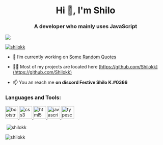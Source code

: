 <h1 align="center">Hi 👋, I'm Shilo</h1>
<h3 align="center">A developer who mainly uses JavaScript</h3>

<p align="left"> <img src="https://komarev.com/ghpvc/?username=shilokk&label=Profile%20views&color=0e75b6&style=flat alt="shilokk" /> </p>

<p align="left"> <a href="https://github.com/ryo-ma/github-profile-trophy"><img src="https://github-profile-trophy.vercel.app/?username=shilokk&theme=dracula" alt="shilokk" /></a> </p>


- 🔭 I’m currently working on [Some Random Quotes](https://github.com/Shilokk/SomeRandomQuotes)


- 👨‍💻 Most of my projects are located here [https://github.com/Shilokk](https://github.com/Shilokk)

- 📫 You an reach me **on discord Festive Shilo K.#0366**

<h3 align="left">Languages and Tools:</h3>
<p align="left"> <a href="https://getbootstrap.com" target="_blank"> <img src="https://devicons.github.io/devicon/devicon.git/icons/bootstrap/bootstrap-plain.svg" alt="bootstrap" width="40" height="40"/> </a> <a href="https://www.w3schools.com/css/" target="_blank"> <img src="https://devicons.github.io/devicon/devicon.git/icons/css3/css3-original-wordmark.svg" alt="css3" width="40" height="40"/> </a> <a href="https://www.w3.org/html/" target="_blank"> <img src="https://devicons.github.io/devicon/devicon.git/icons/html5/html5-original-wordmark.svg" alt="html5" width="40" height="40"/> </a> <a href="https://developer.mozilla.org/en-US/docs/Web/JavaScript" target="_blank"> <img src="https://devicons.github.io/devicon/devicon.git/icons/javascript/javascript-original.svg" alt="javascript" width="40" height="40"/> </a> <a href="https://www.typescriptlang.org/" target="_blank"> <img src="https://devicons.github.io/devicon/devicon.git/icons/typescript/typescript-original.svg" alt="typescript" width="40" height="40"/> </a> </p>

<p>&nbsp;<img align="center" src="https://github-readme-stats.vercel.app/api?username=shilokk&show_icons=true&locale=en&theme=tokyonight" alt="shilokk" /></p>

<p><img align="center" src="https://github-readme-streak-stats.herokuapp.com/?user=shilokk&theme=tokyonight" alt="shilokk" /></p>
